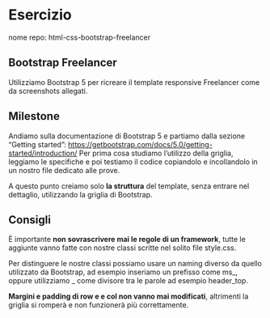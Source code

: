 # Esercizio
nome repo: html-css-bootstrap-freelancer

## **Bootstrap Freelancer**
Utilizziamo Bootstrap 5 per ricreare il template responsive Freelancer come da screenshots allegati.

## **Milestone**
Andiamo sulla documentazione di Bootstrap 5 e partiamo dalla sezione “Getting started”:
https://getbootstrap.com/docs/5.0/getting-started/introduction/
Per prima cosa studiamo l’utilizzo della griglia, leggiamo le specifiche e poi testiamo il codice copiandolo e incollandolo in un nostro file dedicato alle prove.

A questo punto creiamo solo **la struttura** del template, senza entrare nel dettaglio, utilizzando la griglia di Bootstrap.

## **Consigli**
È importante **non sovrascrivere mai le regole di un framework**, tutte le aggiunte vanno fatte con nostre classi scritte nel solito file style.css.

Per distinguere le nostre classi possiamo usare un naming diverso da quello utilizzato da Bootstrap, ad esempio inseriamo un prefisso come ms_, oppure utilizziamo _ come divisore tra le parole ad esempio header_top.

**Margini e padding di row e e col non vanno mai modificati**, altrimenti la griglia si romperà e non funzionerà più correttamente.
